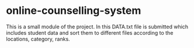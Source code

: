 # online-counselling-system
This is a small module of the project. In this DATA.txt file is submitted which includes student data and sort them to different files according to the locations, category, ranks.
